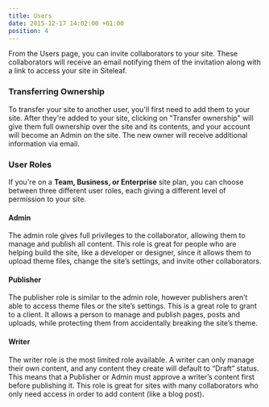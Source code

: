 ```yaml
---
title: Users
date: 2015-12-17 14:02:00 +01:00
position: 4
---
```


From the Users page, you can invite collaborators to your site. These collaborators will receive an email notifying them of the invitation along with a link to access your site in Siteleaf.

### Transferring Ownership

To transfer your site to another user, you'll first need to add them to your site. After they're added to your site, clicking on "Transfer ownership" will give them full ownership over the site and its contents, and your account will become an Admin on the site. The new owner will receive additional information via email.

### User Roles

If you're on a **Team, Business, or Enterprise** site plan, you can choose between three different user roles, each giving a different level of permission to your site.

#### Admin

The admin role gives full privileges to the collaborator, allowing them to manage and publish all content. This role is great for people who are helping build the site, like a developer or designer, since it allows them to upload theme files, change the site’s settings, and invite other collaborators.

#### Publisher

The publisher role is similar to the admin role, however publishers aren’t able to access theme files or the site’s settings. This is a great role to grant to a client. It allows a person to manage and publish pages, posts and uploads, while protecting them from accidentally breaking the site’s theme.

#### Writer

The writer role is the most limited role available. A writer can only manage their own content, and any content they create will default to “Draft” status. This means that a Publisher or Admin must approve a writer’s content first before publishing it. This role is great for sites with many collaborators who only need access in order to add content (like a blog post).
